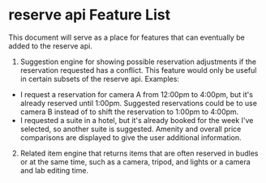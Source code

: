 reserve api Feature List
========================

This document will serve as a place for features that can eventually be added to
the reserve api.

1. Suggestion engine for showing possible reservation adjustments if the
reservation requested has a conflict. This feature would only be useful in
certain subsets of the reserve api.
Examples:

  - I request a reservation for camera A from 12:00pm to 4:00pm, but it's
    already reserved until 1:00pm. Suggested reservations could be to use
    camera B instead of to shift the reservation to 1:00pm to 4:00pm.
  - I requested a suite in a hotel, but it's already booked for the week I've
    selected, so another suite is suggested. Amenity and overall price
    comparisons are displayed to give the user additional information.

2. Related item engine that returns items that are often reserved in budles or at
the same time, such as a camera, tripod, and lights or a camera and lab editing
time.
